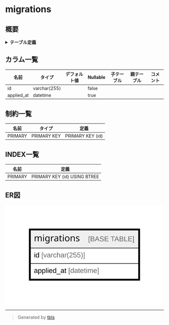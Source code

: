 # migrations

## 概要

<details>
<summary><strong>テーブル定義</strong></summary>

```sql
CREATE TABLE `migrations` (
  `id` varchar(255) NOT NULL,
  `applied_at` datetime DEFAULT NULL,
  PRIMARY KEY (`id`)
) ENGINE=InnoDB DEFAULT CHARSET=utf8mb3
```

</details>

## カラム一覧

| 名前 | タイプ | デフォルト値 | Nullable | 子テーブル | 親テーブル | コメント |
| ---- | ------ | ------------ | -------- | ---------- | ---------- | -------- |
| id | varchar(255) |  | false |  |  |  |
| applied_at | datetime |  | true |  |  |  |

## 制約一覧

| 名前 | タイプ | 定義 |
| ---- | ---- | ---------- |
| PRIMARY | PRIMARY KEY | PRIMARY KEY (id) |

## INDEX一覧

| 名前 | 定義 |
| ---- | ---------- |
| PRIMARY | PRIMARY KEY (id) USING BTREE |

## ER図

![er](migrations.svg)

---

> Generated by [tbls](https://github.com/k1LoW/tbls)
